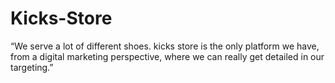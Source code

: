 # Kicks-Store

“We serve a lot of different shoes. kicks store is the only platform we have, from a digital marketing perspective, where we can really get detailed in our targeting.”
